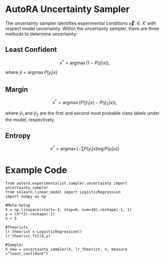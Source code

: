 # AutoRA Uncertainty Sampler

The uncertainty sampler identifies experimental conditions $\vec{x}' \in X'$ with respect model uncertainty. Within the uncertainty sampler, there are three methods to determine uncertainty:

## Least Confident
$$
x^* = \operatorname{argmax} \left( 1-P(\hat{y}|x) \right),
$$

where $\hat{y} = \operatorname{argmax} P(y_i|x)$

## Margin

$$
x^* = \operatorname{argmax} \left( P(\hat{y}_1|x) - P(\hat{y}_2|x) \right),
$$

where $\hat{y}_1$ and $\hat{y}_2$ are the first and second most probable class labels under the model, respectively.

## Entropy
$$ 
x^* = \operatorname{argmax} \left( - \sum P(y_i|x)\operatorname{log} P(y_i|x) \right)
$$

# Example Code

```
from autora.experimentalist.sampler.uncertainty import uncertainty_sampler
from sklearn.linear_model import LogisticRegression
import numpy as np

#Meta-Setup
X = np.linspace(start=-3, stop=6, num=10).reshape(-1, 1)
y = (X**2).reshape(-1)
n = 5

#Theorists
lr_theorist = LogisticRegression()
lr_theorist.fit(X,y)

#Sampler
X_new = uncertainty_sampler(X, lr_theorist, n, measure ="least_confident")
```
